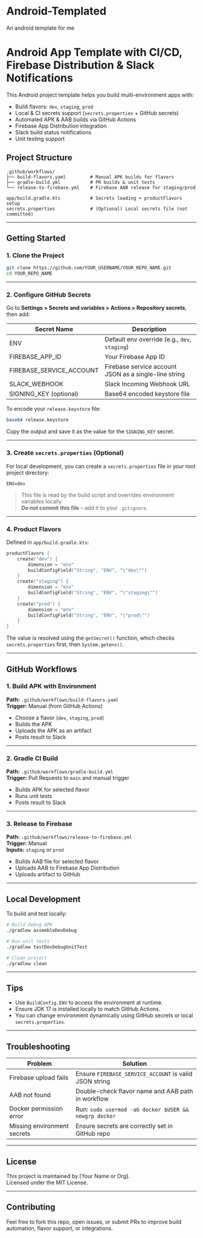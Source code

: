 # Android-Templated
An android template for me


# Android App Template with CI/CD, Firebase Distribution & Slack Notifications

This Android project template helps you build multi-environment apps with:

- Build flavors: `dev`, `staging`, `prod`
- Local & CI secrets support (`secrets.properties` + GitHub secrets)
- Automated APK & AAB builds via GitHub Actions
- Firebase App Distribution integration
- Slack build status notifications
- Unit testing support


## Project Structure

```
.github/workflows/
├── build-flavors.yaml         # Manual APK builds for flavors
├── gradle-build.yml           # PR builds & unit tests
└── release-to-firebase.yml    # Firebase AAB release for staging/prod

app/build.gradle.kts           # Secrets loading + productFlavors setup
secrets.properties             # (Optional) Local secrets file (not committed)
```

---

## Getting Started

### 1. Clone the Project

```bash
git clone https://github.com/YOUR_USERNAME/YOUR_REPO_NAME.git
cd YOUR_REPO_NAME
```

---

### 2. Configure GitHub Secrets

Go to **Settings > Secrets and variables > Actions > Repository secrets**, then add:

| Secret Name                | Description                                       |
|----------------------------|---------------------------------------------------|
| ENV                        | Default env override (e.g., `dev`, `staging`)     |
| FIREBASE_APP_ID            | Your Firebase App ID                              |
| FIREBASE_SERVICE_ACCOUNT   | Firebase service account JSON as a single-line string |
| SLACK_WEBHOOK              | Slack Incoming Webhook URL                        |
| SIGNING_KEY (optional)     | Base64 encoded keystore file                      |

To encode your `release.keystore` file:

```bash
base64 release.keystore
```

Copy the output and save it as the value for the `SIGNING_KEY` secret.

---

### 3. Create `secrets.properties` (Optional)

For local development, you can create a `secrets.properties` file in your root project directory:

```properties
ENV=dev
```

> This file is read by the build script and overrides environment variables locally.  
> **Do not commit this file** – add it to your `.gitignore`.

---

### 4. Product Flavors

Defined in `app/build.gradle.kts`:

```kotlin
productFlavors {
    create("dev") {
        dimension = "env"
        buildConfigField("String", "ENV", "\"dev\"")
    }
    create("staging") {
        dimension = "env"
        buildConfigField("String", "ENV", "\"staging\"")
    }
    create("prod") {
        dimension = "env"
        buildConfigField("String", "ENV", "\"prod\"")
    }
}
```

The value is resolved using the `getSecret()` function, which checks `secrets.properties` first, then `System.getenv()`.

---

## GitHub Workflows

### 1. Build APK with Environment

**Path:** `.github/workflows/build-flavors.yaml`  
**Trigger:** Manual (from GitHub Actions)

- Choose a flavor (`dev`, `staging`, `prod`)
- Builds the APK
- Uploads the APK as an artifact
- Posts result to Slack

---

### 2. Gradle CI Build

**Path:** `.github/workflows/gradle-build.yml`  
**Trigger:** Pull Requests to `main` and manual trigger

- Builds APK for selected flavor
- Runs unit tests
- Posts result to Slack

---

### 3. Release to Firebase

**Path:** `.github/workflows/release-to-firebase.yml`  
**Trigger:** Manual  
**Inputs:** `staging` or `prod`

- Builds AAB file for selected flavor
- Uploads AAB to Firebase App Distribution
- Uploads artifact to GitHub

---

## Local Development

To build and test locally:

```bash
# Build Debug APK
./gradlew assembleDevDebug

# Run unit tests
./gradlew testDevDebugUnitTest

# Clean project
./gradlew clean
```

---

## Tips

- Use `BuildConfig.ENV` to access the environment at runtime.
- Ensure JDK 17 is installed locally to match GitHub Actions.
- You can change environment dynamically using GitHub secrets or local `secrets.properties`.

---

## Troubleshooting

| Problem                     | Solution                                                             |
|-----------------------------|----------------------------------------------------------------------|
| Firebase upload fails       | Ensure `FIREBASE_SERVICE_ACCOUNT` is valid JSON string               |
| AAB not found               | Double-check flavor name and AAB path in workflow                    |
| Docker permission error     | Run: `sudo usermod -aG docker $USER && newgrp docker`                |
| Missing environment secrets | Ensure secrets are correctly set in GitHub repo                      |

---

## License

This project is maintained by [Your Name or Org].  
Licensed under the MIT License.

---

## Contributing

Feel free to fork this repo, open issues, or submit PRs to improve build automation, flavor support, or integrations.

